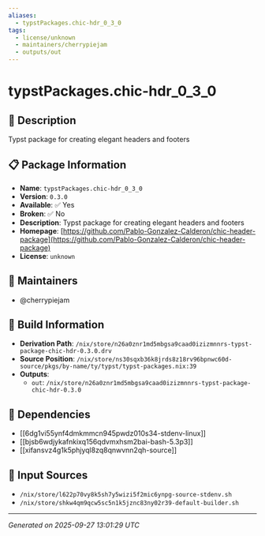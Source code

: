 ```yaml
---
aliases:
  - typstPackages.chic-hdr_0_3_0
tags:
  - license/unknown
  - maintainers/cherrypiejam
  - outputs/out
---
```


# typstPackages.chic-hdr_0_3_0

## 📝 Description

Typst package for creating elegant headers and footers

## 📋 Package Information

- **Name**: `typstPackages.chic-hdr_0_3_0`
- **Version**: `0.3.0`
- **Available**: ✅ Yes
- **Broken**: ✅ No
- **Description**: Typst package for creating elegant headers and footers
- **Homepage**: [https://github.com/Pablo-Gonzalez-Calderon/chic-header-package](https://github.com/Pablo-Gonzalez-Calderon/chic-header-package)
- **License**: `unknown`
## 👥 Maintainers

- @cherrypiejam


## 🔧 Build Information

- **Derivation Path**: `/nix/store/n26a0znr1md5mbgsa9caad0izizmnnrs-typst-package-chic-hdr-0.3.0.drv`
- **Source Position**: `/nix/store/ns30sqxb36k8jrds8z18rv96bpnwc60d-source/pkgs/by-name/ty/typst/typst-packages.nix:39`
- **Outputs**:
  - `out`:  `/nix/store/n26a0znr1md5mbgsa9caad0izizmnnrs-typst-package-chic-hdr-0.3.0`

## 🔗 Dependencies

- [[6dg1vi55ynf4dmkmmcn945pwdz010s34-stdenv-linux]]
- [[bjsb6wdjykafnkixq156qdvmxhsm2bai-bash-5.3p3]]
- [[xifansvz4g1k5phjyql8zq8qnwvnn2qh-source]]

## 📁 Input Sources

- `/nix/store/l622p70vy8k5sh7y5wizi5f2mic6ynpg-source-stdenv.sh`
- `/nix/store/shkw4qm9qcw5sc5n1k5jznc83ny02r39-default-builder.sh`

---
*Generated on 2025-09-27 13:01:29 UTC*
